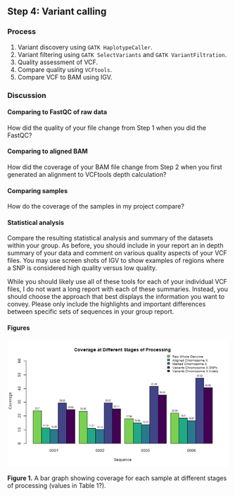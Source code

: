 ## Step 4: Variant calling

### Process

1. Variant discovery using `GATK HaplotypeCaller`.
2. Variant filtering using `GATK SelectVariants` and `GATK VariantFiltration`.
3. Quality assessment of VCF.
4. Compare quality using `VCFtools`.
5. Compare VCF to BAM using IGV.

### Discussion

#### Comparing to FastQC of raw data

How did the quality of your file change from Step 1 when you did the FastQC?

#### Comparing to aligned BAM

How did the coverage of your BAM file change from Step 2 when you first generated an alignment to VCFtools depth calculation?

#### Comparing samples

How do the coverage of the samples in my project compare?

#### Statistical analysis

Compare the resulting statistical analysis and summary of the datasets within your group. As before, you should include in your report an in depth summary of your data and comment on various quality aspects of your VCF files. You may use screen shots of IGV to show examples of regions where a SNP is considered high quality versus low quality.

While you should likely use all of these tools for each of your individual VCF files, I do not want a long report with each of these summaries. Instead, you should choose the approach that best displays the information you want to convey. Please only include the highlights and important differences between specific sets of sequences in your group report. 

#### Figures

<img src="analysis/0_figures/4_coverage.png"  alt="Bar Graph Comparing Coverage at Different Stages of the Pipeline">  

__Figure 1.__ A bar graph showing coverage for each sample at different stages of processing (values in Table 1?).
